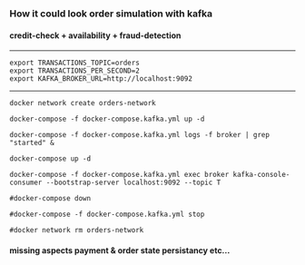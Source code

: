 
### How it could look order simulation with kafka 

#### credit-check + availability + fraud-detection

---



```
export TRANSACTIONS_TOPIC=orders
export TRANSACTIONS_PER_SECOND=2
export KAFKA_BROKER_URL=http://localhost:9092
```


---

```
docker network create orders-network

docker-compose -f docker-compose.kafka.yml up -d

docker-compose -f docker-compose.kafka.yml logs -f broker | grep "started" &

docker-compose up -d

docker-compose -f docker-compose.kafka.yml exec broker kafka-console-consumer --bootstrap-server localhost:9092 --topic T

#docker-compose down

#docker-compose -f docker-compose.kafka.yml stop

#docker network rm orders-network

```


#### missing aspects payment & order state persistancy etc...
